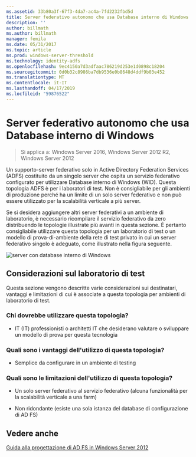 ```yaml
---
ms.assetid: 33b80a3f-67f3-4da7-ac4a-7fd2232fbd5d
title: Server federativo autonomo che usa Database interno di Windows
description: ''
author: billmath
ms.author: billmath
manager: femila
ms.date: 05/31/2017
ms.topic: article
ms.prod: windows-server-threshold
ms.technology: identity-adfs
ms.openlocfilehash: 9ec4150a7d3adfaac786219d253e1d0898c18204
ms.sourcegitcommit: 0d0b32c8986ba7db9536e0b8648d4ddf9b03e452
ms.translationtype: MT
ms.contentlocale: it-IT
ms.lasthandoff: 04/17/2019
ms.locfileid: "59876522"
---
```

# <a name="stand-alone-federation-server-using-wid"></a>Server federativo autonomo che usa Database interno di Windows

>Si applica a: Windows Server 2016, Windows Server 2012 R2, Windows Server 2012

Un supporto\-server federativo solo in Active Directory Federation Services \(ADFS\) costituito da un singolo server che ospita un servizio federativo configurato per utilizzare Database interno di Windows \(WID\). Questa topologia ADFS è per i laboratori di test. Non è consigliabile per gli ambienti di produzione perché ha un limite di un solo server federativo e non può essere utilizzato per la scalabilità verticale a più server.  
  
Se si desidera aggiungere altri server federativi a un ambiente di laboratorio, è necessario ricompilare il servizio federativo da zero distribuendo le topologie illustrate più avanti in questa sezione. È pertanto consigliabile utilizzare questa topologia per un laboratorio di test o un modello di prova\-di\-ambiente della rete di test privato in cui un server federativo singolo è adeguato, come illustrato nella figura seguente.  
  
![server con database interno di Windows](media/FedServerWID.gif)  
  
## <a name="test-lab-considerations"></a>Considerazioni sul laboratorio di test  
Questa sezione vengono descritte varie considerazioni sui destinatari, vantaggi e limitazioni di cui è associate a questa topologia per ambienti di laboratorio di test.  
  
### <a name="who-should-use-this-topology"></a>Chi dovrebbe utilizzare questa topologia?  
  
-   IT \(IT\) professionisti o architetti IT che desiderano valutare o sviluppare un modello di prova per questa tecnologia  
  
### <a name="what-are-the-benefits-of-using-this-topology"></a>Quali sono i vantaggi dell'utilizzo di questa topologia?  
  
-   Semplice da configurare in un ambiente di testing  
  
### <a name="what-are-the-limitations-of-using-this-topology"></a>Quali sono le limitazioni dell'utilizzo di questa topologia?  
  
-   Un solo server federativo al servizio federativo \(alcuna funzionalità per la scalabilità verticale a una farm\)  
  
-   Non ridondante \(esiste una sola istanza del database di configurazione di AD FS\)  
  

## <a name="see-also"></a>Vedere anche
[Guida alla progettazione di AD FS in Windows Server 2012](AD-FS-Design-Guide-in-Windows-Server-2012.md)

